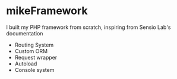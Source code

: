 # mikeFramework
I built my PHP framework from scratch, inspiring from Sensio Lab's documentation

- Routing System
- Custom ORM
- Request wrapper
- Autoload
- Console system
